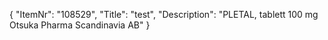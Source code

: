 {
  "ItemNr": "108529",
  "Title": "test",
  "Description": "PLETAL, tablett 100 mg Otsuka Pharma Scandinavia AB"
}